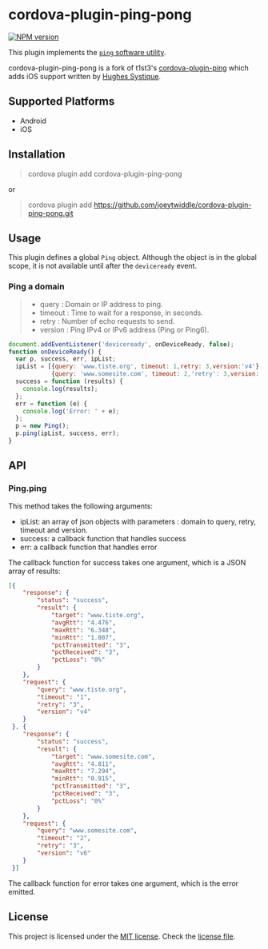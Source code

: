 
# cordova-plugin-ping-pong

[![NPM version](https://img.shields.io/npm/v/cordova-plugin-ping-pong.svg)](https://www.npmjs.org/package/cordova-plugin-ping-pong)

This plugin implements the [`ping` software utility](https://en.wikipedia.org/wiki/Ping_%28networking_utility%29).

cordova-plugin-ping-pong is a fork of t1st3's [cordova-plugin-ping](https://github.com/t1st3/cordova-plugin-ping) which adds iOS support written by [Hughes Systique](https://github.com/hsccorp).


## Supported Platforms

- Android
- iOS

## Installation

> cordova plugin add cordova-plugin-ping-pong

or

> cordova plugin add https://github.com/joeytwiddle/cordova-plugin-ping-pong.git

## Usage

This plugin defines a global `Ping` object.
Although the object is in the global scope, it is not available until after the `deviceready` event.

### Ping a domain

> - query : Domain or IP address to ping.
> - timeout : Time to wait for a response, in seconds.
> - retry :  Number of echo requests to send.
> - version : Ping IPv4 or IPv6 address (Ping or Ping6).

```js
document.addEventListener('deviceready', onDeviceReady, false);
function onDeviceReady() {
  var p, success, err, ipList;
  ipList = [{query: 'www.tiste.org', timeout: 1,retry: 3,version:'v4'},
            {query: 'www.somesite.com', timeout: 2,'retry': 3,version:'v6'}];
  success = function (results) {
    console.log(results);
  };
  err = function (e) {
    console.log('Error: ' + e);
  };
  p = new Ping();
  p.ping(ipList, success, err);
}
```

## API

### Ping.ping

This method takes the following arguments:

* ipList: an array of json objects with parameters : domain to query, retry, timeout and version.
* success: a callback function that handles success
* err: a callback function that handles error

The callback function for success takes one argument, which is a JSON array of results:

```json
[{
    "response": {
        "status": "success",
        "result": {
            "target": "www.tiste.org",
            "avgRtt": "4.476",
            "maxRtt": "6.348",
            "minRtt": "1.007",
            "pctTransmitted": "3",
            "pctReceived": "3",
            "pctLoss": "0%"
        }
    },
    "request": {
        "query": "www.tiste.org",
        "timeout": "1",
        "retry": "3",
        "version": "v4"
    }
 }, {
    "response": {
        "status": "success",
        "result": {
            "target": "www.somesite.com",
            "avgRtt": "4.811",
            "maxRtt": "7.294",
            "minRtt": "0.915",
            "pctTransmitted": "3",
            "pctReceived": "3",
            "pctLoss": "0%"
        }
    },
    "request": {
        "query": "www.somesite.com",
        "timeout": "2",
        "retry": "3",
        "version": "v6"
    }
 }]
```

The callback function for error takes one argument, which is the error emitted.


## License

This project is licensed under the [MIT license](https://opensource.org/licenses/MIT). Check the [license file](https://github.com/joeytwiddle/cordova-plugin-ping-pong/blob/master/license).
